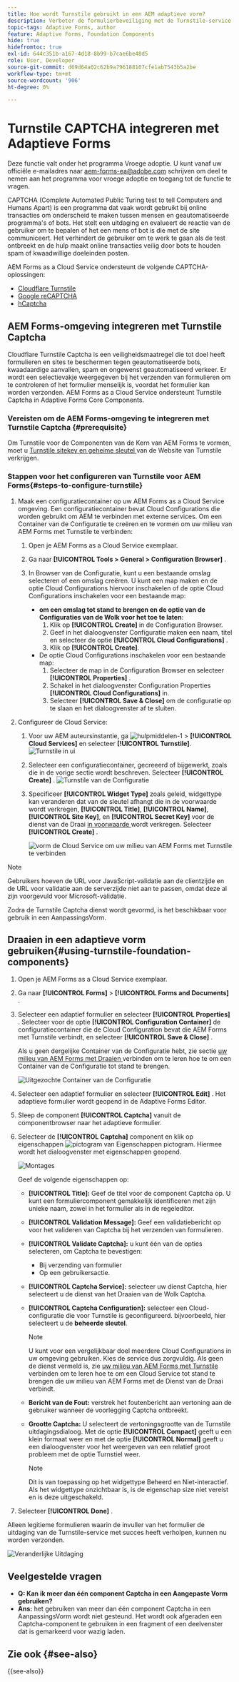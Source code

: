 ```yaml
---
title: Hoe wordt Turnstile gebruikt in een AEM adaptieve vorm?
description: Verbeter de formulierbeveiliging met de Turnstile-service zonder moeite. Stap-voor-stap gids binnen!
topic-tags: Adaptive Forms, author
feature: Adaptive Forms, Foundation Components
hide: true
hidefromtoc: true
exl-id: 644c351b-a167-4d18-8b99-b7cae6be48d5
role: User, Developer
source-git-commit: d69d64a02c62b9a796188107cfe1ab7543b5a2be
workflow-type: tm+mt
source-wordcount: '906'
ht-degree: 0%

---
```



# Turnstile CAPTCHA integreren met Adaptieve Forms

<span class="preview"> Deze functie valt onder het programma Vroege adoptie. U kunt vanaf uw officiële e-mailadres naar aem-forms-ea@adobe.com schrijven om deel te nemen aan het programma voor vroege adoptie en toegang tot de functie te vragen. </span>

CAPTCHA (Complete Automated Public Turing test to tell Computers and Humans Apart) is een programma dat vaak wordt gebruikt bij online transacties om onderscheid te maken tussen mensen en geautomatiseerde programma&#39;s of bots. Het stelt een uitdaging en evalueert de reactie van de gebruiker om te bepalen of het een mens of bot is die met de site communiceert. Het verhindert de gebruiker om te werk te gaan als de test ontbreekt en de hulp maakt online transacties veilig door bots te houden spam of kwaadwillige doeleinden posten.

AEM Forms as a Cloud Service ondersteunt de volgende CAPTCHA-oplossingen:

* [Cloudflare Turnstile](#integrate-aem-forms-environment-with-turnstile-captcha)
* [Google reCAPTCHA](/help/forms/captcha-adaptive-forms.md)
* [ hCaptcha ](/help/forms/integrate-adaptive-forms-hcaptcha.md)

## AEM Forms-omgeving integreren met Turnstile Captcha

Cloudflare Turnstile Captcha is een veiligheidsmaatregel die tot doel heeft formulieren en sites te beschermen tegen geautomatiseerde bots, kwaadaardige aanvallen, spam en ongewenst geautomatiseerd verkeer. Er wordt een selectievakje weergegeven bij het verzenden van formulieren om te controleren of het formulier menselijk is, voordat het formulier kan worden verzonden. AEM Forms as a Cloud Service ondersteunt Turnstile Captcha in Adaptive Forms Core Components.

<!-- ![Turnstile](assets/Turnstile-challenge.png)-->

### Vereisten om de AEM Forms-omgeving te integreren met Turnstile Captcha {#prerequisite}

Om Turnstile voor de Componenten van de Kern van AEM Forms te vormen, moet u [ Turnstile sitekey en geheime sleutel ](https://developers.cloudflare.com/turnstile/get-started/) van de Website van Turnstile verkrijgen.

### Stappen voor het configureren van Turnstile voor AEM Forms{#steps-to-configure-turnstile}

1. Maak een configuratiecontainer op uw AEM Forms as a Cloud Service omgeving. Een configuratiecontainer bevat Cloud Configurations die worden gebruikt om AEM te verbinden met externe services. Om een Container van de Configuratie te creëren en te vormen om uw milieu van AEM Forms met Turnstile te verbinden:
   1. Open je AEM Forms as a Cloud Service exemplaar.
   1. Ga naar **[!UICONTROL Tools > General > Configuration Browser]** .
   1. In Browser van de Configuratie, kunt u een bestaande omslag selecteren of een omslag creëren. U kunt een map maken en de optie Cloud Configurations hiervoor inschakelen of de optie Cloud Configurations inschakelen voor een bestaande map:

      * **om een omslag tot stand te brengen en de optie van de Configuraties van de Wolk voor het toe te laten**:
         1. Klik op **[!UICONTROL Create]** in de Configuration Browser.
         1. Geef in het dialoogvenster Configuratie maken een naam, titel en selecteer de optie **[!UICONTROL Cloud Configurations]** .
         1. Klik op **[!UICONTROL Create]**.
      * De optie Cloud Configurations inschakelen voor een bestaande map:
         1. Selecteer de map in de Configuration Browser en selecteer **[!UICONTROL Properties]** .
         1. Schakel in het dialoogvenster Configuration Properties **[!UICONTROL Cloud Configurations]** in.
         1. Selecteer **[!UICONTROL Save & Close]** om de configuratie op te slaan en het dialoogvenster af te sluiten.

1. Configureer de Cloud Service:
   1. Voor uw AEM auteursinstantie, ga ![ hulpmiddelen-1 ](assets/tools-1.png) > **[!UICONTROL Cloud Services]** en selecteer **[!UICONTROL Turnstile]**.
      ![ Turnstile in ui ](assets/turnstile-in-ui.png)
   1. Selecteer een configuratiecontainer, gecreeerd of bijgewerkt, zoals die in de vorige sectie wordt beschreven. Selecteer **[!UICONTROL Create]** .
      ![ Turnstile van de Configuratie ](assets/config-hcaptcha.png)
   1. Specificeer **[!UICONTROL Widget Type]** zoals geleid, widgettype kan veranderen dat van de sleutel afhangt die in de voorwaarde wordt verkregen, **[!UICONTROL Title]**, **[!UICONTROL Name]**, **[!UICONTROL Site Key]**, en **[!UICONTROL Secret Key]** voor de dienst van de Draai [ in voorwaarde ](#prerequisite) wordt verkregen. Selecteer **[!UICONTROL Create]** .

      ![ vorm de Cloud Service om uw milieu van AEM Forms met Turnstile te verbinden ](assets/config-turntstile.png)

>[!NOTE]
> Gebruikers hoeven de URL voor JavaScript-validatie aan de clientzijde en de URL voor validatie aan de serverzijde niet aan te passen, omdat deze al zijn voorgevuld voor Microsoft-validatie.

Zodra de Turnstile Captcha dienst wordt gevormd, is het beschikbaar voor gebruik in een AanpassingsVorm.

## Draaien in een adaptieve vorm gebruiken{#using-turnstile-foundation-components}

1. Open je AEM Forms as a Cloud Service exemplaar.
1. Ga naar **[!UICONTROL Forms]** > **[!UICONTROL Forms and Documents]** .
1. Selecteer een adaptief formulier en selecteer **[!UICONTROL Properties]** . Selecteer voor de optie **[!UICONTROL Configuration Container]** de configuratiecontainer die de Cloud Configuration bevat die AEM Forms met Turnstile verbindt, en selecteer **[!UICONTROL Save & Close]** .

   Als u geen dergelijke Container van de Configuratie hebt, zie sectie [ uw milieu van AEM Forms met Draaien ](#connect-your-forms-environment-with-turnstile-service) verbinden om te leren hoe te om een Container van de Configuratie tot stand te brengen.

   ![ Uitgezochte Container van de Configuratie ](/help/forms/assets/captcha-properties.png)

1. Selecteer een adaptief formulier en selecteer **[!UICONTROL Edit]** . Het adaptieve formulier wordt geopend in de Adaptive Forms Editor.
1. Sleep de component **[!UICONTROL Captcha]** vanuit de componentbrowser naar het adaptieve formulier.
1. Selecteer de **[!UICONTROL Captcha]** component en klik op eigenschappen ![ pictogram van Eigenschappen ](assets/configure-icon.svg) pictogram. Hiermee wordt het dialoogvenster met eigenschappen geopend.

   ![ Montages ](assets/turnstile-setting-v1.png)

   Geef de volgende eigenschappen op:

   * **[!UICONTROL Title]:** Geef de titel voor de component Captcha op. U kunt een formuliercomponent gemakkelijk identificeren met zijn unieke naam, zowel in het formulier als in de regeleditor.
   * **[!UICONTROL Validation Message]:** Geef een validatiebericht op voor het valideren van Captcha bij het verzenden van formulieren.
   * **[!UICONTROL Validate Captcha]:** u kunt één van de opties selecteren, om Captcha te bevestigen:
      * Bij verzending van formulier
      * Op een gebruikersactie.
   * **[!UICONTROL Captcha Service]:** selecteer uw dienst Captcha, hier selecteert u de dienst van het Draaien van de Wolk Captcha.
   * **[!UICONTROL Captcha Configuration]:** selecteer een Cloud-configuratie die voor Turnstile is geconfigureerd. bijvoorbeeld, hier selecteert u de **beheerde sleutel**.
     >[!NOTE]
     >U kunt voor een vergelijkbaar doel meerdere Cloud Configurations in uw omgeving gebruiken. Kies de service dus zorgvuldig. Als geen de dienst vermeld is, zie [ uw milieu van AEM Forms met Turnstile ](#connect-your-forms-environment-with-turnstile-service) verbinden om te leren hoe te om een Cloud Service tot stand te brengen die uw milieu van AEM Forms met de Dienst van de Draai verbindt.

   * **Bericht van de Fout:** verstrek het foutenbericht aan vertoning aan de gebruiker wanneer de voorlegging Captcha ontbreekt.
   * **Grootte Captcha:** U selecteert de vertoningsgrootte van de Turnstile uitdagingsdialoog. Met de optie **[!UICONTROL Compact]** geeft u een klein formaat weer en met de optie **[!UICONTROL Normal]** geeft u een dialoogvenster voor het weergeven van een relatief groot probleem met de optie Turnstiel weer.


     >[!NOTE]
     >Dit is van toepassing op het widgettype Beheerd en Niet-interactief. Als het widgettype onzichtbaar is, is de eigenschap size niet vereist en is deze uitgeschakeld.

1. Selecteer **[!UICONTROL Done]** .

Alleen legitieme formulieren waarin de invuller van het formulier de uitdaging van de Turnstile-service met succes heeft verholpen, kunnen nu worden verzonden.

![ Veranderlijke Uitdaging ](assets/turnstile-challenge.png)

## Veelgestelde vragen

* **Q: Kan ik meer dan één component Captcha in een Aangepaste Vorm gebruiken?**
* **Ans:** het gebruiken van meer dan één component Captcha in een AanpassingsVorm wordt niet gesteund. Het wordt ook afgeraden een Captcha-component te gebruiken in een fragment of een deelvenster dat is gemarkeerd voor wazig laden.

## Zie ook {#see-also}

{{see-also}}
